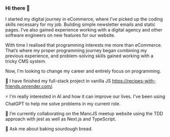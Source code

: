 ### Hi there 👋

I started my digital journey in eCommerce, where I’ve picked up the coding skills necessary for my job. Building simple newsletter emails and static pages. I’ve also gained experience working with a digital agency and other software engineers on new features for our website. 

With time I realised that programming interests me more than eCommerce. That’s where my proper programming journey began combining my previous experience, and problem-solving skills gained working with a tricky CMS system. 

Now, I'm looking to change my career and entirely focus on programming.


🔭 I have finished my full-stack project in vanilla JS https://recipes-with-friends.onrender.com/. 

⚡ I'm really interested in AI and how it can improve our lives. I've been using ChatGPT to help me solve problems in my current role.

🌱 I’m currently collaborating on the MancJS meetup website using the TDD approach with jest as well as Next.js and TypeScript.

💬 Ask me about baking sourdough bread.



<!--
**l-przybylka/l-przybylka** is a ✨ _special_ ✨ repository because its `README.md` (this file) appears on your GitHub profile
.
Here are some ideas to get you started:

- n ....
- 👯 I’m looking to collaborate on ..
- 🤔 I’m looking for help with ...
-   
- 📫 How to reach me: ...  .
- 😄 Pronouns: ...v
- ⚡ Fun fact: ... .
-->
